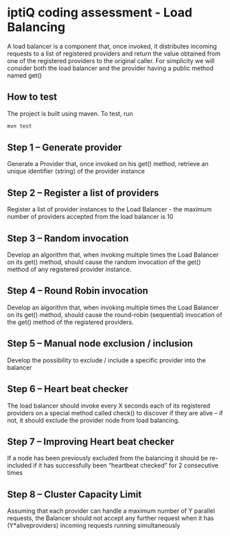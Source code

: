 # iptiQ coding assessment - Load Balancing

A load balancer is a component that, once
invoked, it distributes incoming requests to a list of
registered providers and return the value obtained
from one of the registered providers to the original
caller. For simplicity we will consider both the load
balancer and the provider having a public method
named get()

## How to test
The project is built using maven. To test, run
```sh
mvn test
```

## Step 1 – Generate provider

Generate a Provider that, once invoked on his
get() method, retrieve an unique identifier
(string) of the provider instance

## Step 2 – Register a list of providers

Register a list of provider instances to the
Load Balancer - the maximum number of
providers accepted from the load balancer is
10

## Step 3 – Random invocation

Develop an algorithm that, when invoking multiple
times the Load Balancer on its get() method,
should cause the random invocation of the get()
method of any registered provider instance.

## Step 4 – Round Robin invocation

Develop an algorithm that, when invoking multiple
times the Load Balancer on its get() method,
should cause the round-robin (sequential)
invocation of the get() method of the registered
providers.

## Step 5 – Manual node exclusion / inclusion

Develop the possibility to exclude / include a
specific provider into the balancer

## Step 6 – Heart beat checker

The load balancer should invoke every X seconds
each of its registered providers on a special
method called check() to discover if they are alive
– if not, it should exclude the provider node from
load balancing.

## Step 7 – Improving Heart beat checker

If a node has been previously excluded from the
balancing it should be re-included if it has
successfully been “heartbeat checked” for 2
consecutive times

## Step 8 – Cluster Capacity Limit

Assuming that each provider can handle a
maximum number of Y parallel requests, the
Balancer should not accept any further request
when it has (Y*aliveproviders) incoming requests
running simultaneously